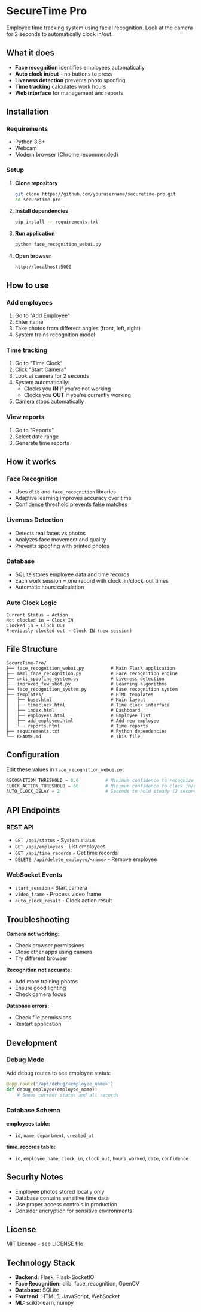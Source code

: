 # SecureTime Pro

Employee time tracking system using facial recognition. Look at the camera for 2 seconds to automatically clock in/out.

## What it does

- **Face recognition** identifies employees automatically
- **Auto clock in/out** - no buttons to press
- **Liveness detection** prevents photo spoofing
- **Time tracking** calculates work hours
- **Web interface** for management and reports

## Installation

### Requirements
- Python 3.8+
- Webcam
- Modern browser (Chrome recommended)

### Setup

1. **Clone repository**
   ```bash
   git clone https://github.com/yourusername/securetime-pro.git
   cd securetime-pro
   ```

2. **Install dependencies**
   ```bash
   pip install -r requirements.txt
   ```

3. **Run application**
   ```bash
   python face_recognition_webui.py
   ```

4. **Open browser**
   ```
   http://localhost:5000
   ```

## How to use

### Add employees
1. Go to "Add Employee"
2. Enter name
3. Take photos from different angles (front, left, right)
4. System trains recognition model

### Time tracking
1. Go to "Time Clock"  
2. Click "Start Camera"
3. Look at camera for 2 seconds
4. System automatically:
   - Clocks you **IN** if you're not working
   - Clocks you **OUT** if you're currently working
5. Camera stops automatically

### View reports
1. Go to "Reports"
2. Select date range
3. Generate time reports

## How it works

### Face Recognition
- Uses `dlib` and `face_recognition` libraries
- Adaptive learning improves accuracy over time
- Confidence threshold prevents false matches

### Liveness Detection
- Detects real faces vs photos
- Analyzes face movement and quality
- Prevents spoofing with printed photos

### Database
- SQLite stores employee data and time records
- Each work session = one record with clock_in/clock_out times
- Automatic hours calculation

### Auto Clock Logic
```
Current Status → Action
Not clocked in → Clock IN
Clocked in → Clock OUT
Previously clocked out → Clock IN (new session)
```

## File Structure

```
SecureTime-Pro/
├── face_recognition_webui.py          # Main Flask application
├── maml_face_recognition.py           # Face recognition engine  
├── anti_spoofing_system.py            # Liveness detection
├── improved_few_shot.py               # Learning algorithms
├── face_recognition_system.py         # Base recognition system
├── templates/                         # HTML templates
│   ├── base.html                      # Main layout
│   ├── timeclock.html                 # Time clock interface
│   ├── index.html                     # Dashboard
│   ├── employees.html                 # Employee list
│   ├── add_employee.html              # Add new employee
│   └── reports.html                   # Time reports
├── requirements.txt                   # Python dependencies
└── README.md                          # This file
```

## Configuration

Edit these values in `face_recognition_webui.py`:

```python
RECOGNITION_THRESHOLD = 0.6          # Minimum confidence to recognize (60%)
CLOCK_ACTION_THRESHOLD = 60          # Minimum confidence to clock in/out (60%)
AUTO_CLOCK_DELAY = 2                 # Seconds to hold steady (2 seconds)
```

## API Endpoints

### REST API
- `GET /api/status` - System status
- `GET /api/employees` - List employees
- `GET /api/time_records` - Get time records
- `DELETE /api/delete_employee/<name>` - Remove employee

### WebSocket Events
- `start_session` - Start camera
- `video_frame` - Process video frame
- `auto_clock_result` - Clock action result

## Troubleshooting

**Camera not working:**
- Check browser permissions
- Close other apps using camera
- Try different browser

**Recognition not accurate:**
- Add more training photos
- Ensure good lighting
- Check camera focus

**Database errors:**
- Check file permissions
- Restart application

## Development

### Debug Mode
Add debug routes to see employee status:
```python
@app.route('/api/debug/<employee_name>')
def debug_employee(employee_name):
    # Shows current status and all records
```

### Database Schema

**employees table:**
- `id`, `name`, `department`, `created_at`

**time_records table:**
- `id`, `employee_name`, `clock_in`, `clock_out`, `hours_worked`, `date`, `confidence`

## Security Notes

- Employee photos stored locally only
- Database contains sensitive time data
- Use proper access controls in production
- Consider encryption for sensitive environments

## License

MIT License - see LICENSE file

## Technology Stack

- **Backend:** Flask, Flask-SocketIO
- **Face Recognition:** dlib, face_recognition, OpenCV
- **Database:** SQLite
- **Frontend:** HTML5, JavaScript, WebSocket
- **ML:** scikit-learn, numpy